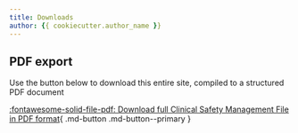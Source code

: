 ```yaml
---
title: Downloads
author: {{ cookiecutter.author_name }}
---
```


## PDF export

Use the button below to download this entire site, compiled to a structured PDF document

[:fontawesome-solid-file-pdf: Download full Clinical Safety Management File in PDF format](../pdf/{{cookiecutter.__project_slug}}-clinical-safety-management-file.pdf){ .md-button .md-button--primary }

